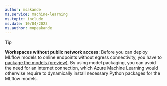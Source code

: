 ```yaml
---
author: msakande
ms.service: machine-learning
ms.topic: include
ms.date: 10/04/2023
ms.author: mopeakande
---
```


> [!TIP]
> __Workspaces without public network access:__ Before you can deploy MLflow models to online endpoints without egress connectivity, you have to [package the models (preview)](../how-to-package-models.md#package-models-before-deployments). By using model packaging, you can avoid the need for an internet connection, which Azure Machine Learning would otherwise require to dynamically install necessary Python packages for the MLflow models.